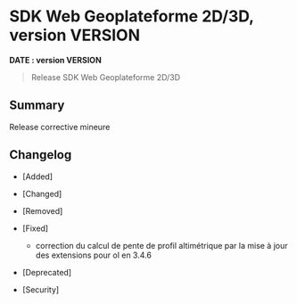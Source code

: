 # SDK Web Geoplateforme 2D/3D, version __VERSION__

**__DATE__ : version __VERSION__**

> Release SDK Web Geoplateforme 2D/3D

## Summary

Release corrective mineure

## Changelog

* [Added]

* [Changed]

* [Removed]

* [Fixed]

  * correction du calcul de pente de profil altimétrique par la mise à jour des extensions pour ol en 3.4.6

* [Deprecated]

* [Security]
